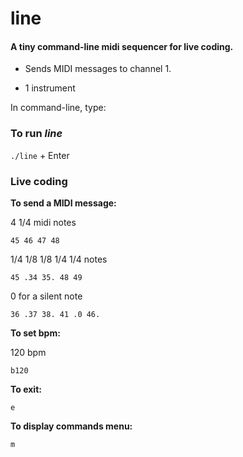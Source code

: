 # line
#### A tiny command-line midi sequencer for live coding.

+ Sends MIDI messages to channel 1.

+ 1 instrument

In command-line, type:

### To run *line*

`./line` + Enter

### Live coding

**To send a MIDI message:**

4 1/4 midi notes

`45 46 47 48` 

1/4 1/8 1/8 1/4 1/4 notes

`45 .34 35. 48 49` 

0 for a silent note

`36 .37 38. 41 .0 46.` 

**To set bpm:**  

120 bpm

`b120`

**To exit:**

`e`  

**To display commands menu:**

`m`
 
